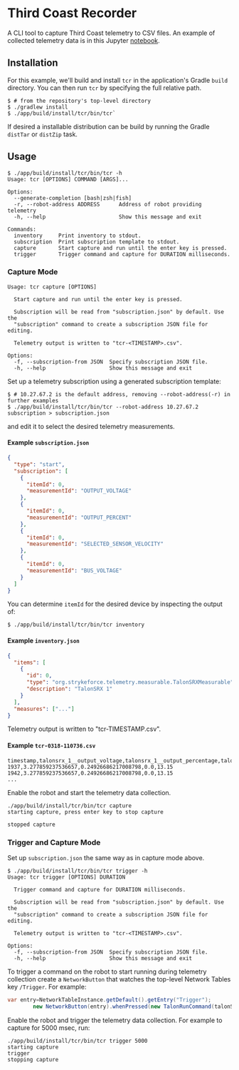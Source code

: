 # Third Coast Recorder

A CLI tool to capture Third Coast telemetry to CSV files. An example of collected telemetry data is in this
Jupyter [notebook](https://github.com/jhh/motion/blob/main/notebooks/trajectory/figure-8.ipynb).

## Installation

For this example, we'll build and install `tcr` in the application's Gradle `build` directory. You can then run `tcr` by
specifying the full relative path.

```shell
$ # from the repository's top-level directory
$ ./gradlew install
$ ./app/build/install/tcr/bin/tcr`
```

If desired a installable distribution can be build by running the Gradle `distTar` or `distZip` task.

## Usage

```text
$ ./app/build/install/tcr/bin/tcr -h
Usage: tcr [OPTIONS] COMMAND [ARGS]...

Options:
  --generate-completion [bash|zsh|fish]
  -r, --robot-address ADDRESS      Address of robot providing telemetry
  -h, --help                       Show this message and exit

Commands:
  inventory     Print inventory to stdout.
  subscription  Print subscription template to stdout.
  capture       Start capture and run until the enter key is pressed.
  trigger       Trigger command and capture for DURATION milliseconds.
```

### Capture Mode

```text
Usage: tcr capture [OPTIONS]

  Start capture and run until the enter key is pressed.

  Subscription will be read from "subscription.json" by default. Use the
  "subscription" command to create a subscription JSON file for editing.

  Telemetry output is written to "tcr-<TIMESTAMP>.csv".

Options:
  -f, --subscription-from JSON  Specify subscription JSON file.
  -h, --help                    Show this message and exit
```

Set up a telemetry subscription using a generated subscription template:

```shell
$ # 10.27.67.2 is the default address, removing --robot-address(-r) in further examples
$ ./app/build/install/tcr/bin/tcr --robot-address 10.27.67.2 subscription > subscription.json
```

and edit it to select the desired telemetry measurements.

#### Example `subscription.json`

```json
{
  "type": "start",
  "subscription": [
    {
      "itemId": 0,
      "measurementId": "OUTPUT_VOLTAGE"
    },
    {
      "itemId": 0,
      "measurementId": "OUTPUT_PERCENT"
    },
    {
      "itemId": 0,
      "measurementId": "SELECTED_SENSOR_VELOCITY"
    },
    {
      "itemId": 0,
      "measurementId": "BUS_VOLTAGE"
    }
  ]
}
```

You can determine `itemId` for the desired device by inspecting the output of:

```text
$ ./app/build/install/tcr/bin/tcr inventory 
```

#### Example `inventory.json`

```json
{
  "items": [
    {
      "id": 0,
      "type": "org.strykeforce.telemetry.measurable.TalonSRXMeasurable",
      "description": "TalonSRX 1"
    }
  ],
  "measures": ["..."]
}
```


Telemetry output is written to "tcr-TIMESTAMP.csv".

#### Example `tcr-0318-110736.csv`

```text
timestamp,talonsrx_1__output_voltage,talonsrx_1__output_percentage,talonsrx_1__selected_sensor_velocity__pid_0_,talonsrx_1__bus_voltage
1937,3.277859237536657,0.24926686217008798,0.0,13.15
1942,3.277859237536657,0.24926686217008798,0.0,13.15
...
```

Enable the robot and start the telemetry data collection.

```text
./app/build/install/tcr/bin/tcr capture
starting capture, press enter key to stop capture

stopped capture
```
### Trigger and Capture Mode

Set up `subscription.json` the same way as in capture mode above.

```text
$ ./app/build/install/tcr/bin/tcr trigger -h
Usage: tcr trigger [OPTIONS] DURATION

  Trigger command and capture for DURATION milliseconds.

  Subscription will be read from "subscription.json" by default. Use the
  "subscription" command to create a subscription JSON file for editing.

  Telemetry output is written to "tcr-<TIMESTAMP>.csv".

Options:
  -f, --subscription-from JSON  Specify subscription JSON file.
  -h, --help                    Show this message and exit
```

To trigger a command on the robot to start running during telemetry collection create a `NetworkButton` that watches the
top-level Network Tables key `/Trigger`. For example:

```java
var entry=NetworkTableInstance.getDefault().getEntry("Trigger");
        new NetworkButton(entry).whenPressed(new TalonRunCommand(talonSubsystem));
```

Enable the robot and trigger the telemetry data collection. For example to capture for 5000 msec, run:

```text
./app/build/install/tcr/bin/tcr trigger 5000
starting capture
trigger
stopping capture
```
